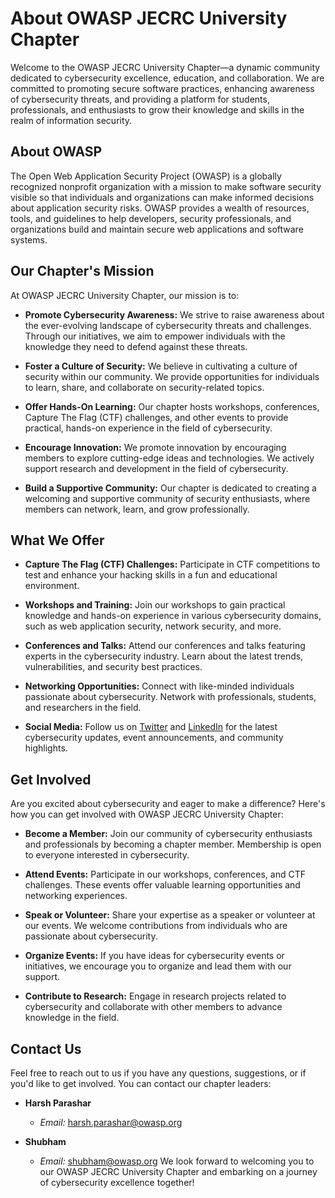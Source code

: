 # About OWASP JECRC University Chapter

Welcome to the OWASP JECRC University Chapter—a dynamic community dedicated to cybersecurity excellence, education, and collaboration. We are committed to promoting secure software practices, enhancing awareness of cybersecurity threats, and providing a platform for students, professionals, and enthusiasts to grow their knowledge and skills in the realm of information security.

## About OWASP

The Open Web Application Security Project (OWASP) is a globally recognized nonprofit organization with a mission to make software security visible so that individuals and organizations can make informed decisions about application security risks. OWASP provides a wealth of resources, tools, and guidelines to help developers, security professionals, and organizations build and maintain secure web applications and software systems.

## Our Chapter's Mission

At OWASP JECRC University Chapter, our mission is to:

- **Promote Cybersecurity Awareness:** We strive to raise awareness about the ever-evolving landscape of cybersecurity threats and challenges. Through our initiatives, we aim to empower individuals with the knowledge they need to defend against these threats.

- **Foster a Culture of Security:** We believe in cultivating a culture of security within our community. We provide opportunities for individuals to learn, share, and collaborate on security-related topics.

- **Offer Hands-On Learning:** Our chapter hosts workshops, conferences, Capture The Flag (CTF) challenges, and other events to provide practical, hands-on experience in the field of cybersecurity.

- **Encourage Innovation:** We promote innovation by encouraging members to explore cutting-edge ideas and technologies. We actively support research and development in the field of cybersecurity.

- **Build a Supportive Community:** Our chapter is dedicated to creating a welcoming and supportive community of security enthusiasts, where members can network, learn, and grow professionally.

## What We Offer

- **Capture The Flag (CTF) Challenges:** Participate in CTF competitions to test and enhance your hacking skills in a fun and educational environment.

- **Workshops and Training:** Join our workshops to gain practical knowledge and hands-on experience in various cybersecurity domains, such as web application security, network security, and more.

- **Conferences and Talks:** Attend our conferences and talks featuring experts in the cybersecurity industry. Learn about the latest trends, vulnerabilities, and security best practices.

- **Networking Opportunities:** Connect with like-minded individuals passionate about cybersecurity. Network with professionals, students, and researchers in the field.

- **Social Media:** Follow us on [Twitter](link-to-twitter) and [LinkedIn](link-to-linkedin) for the latest cybersecurity updates, event announcements, and community highlights.

## Get Involved

Are you excited about cybersecurity and eager to make a difference? Here's how you can get involved with OWASP JECRC University Chapter:

- **Become a Member:** Join our community of cybersecurity enthusiasts and professionals by becoming a chapter member. Membership is open to everyone interested in cybersecurity.

- **Attend Events:** Participate in our workshops, conferences, and CTF challenges. These events offer valuable learning opportunities and networking experiences.

- **Speak or Volunteer:** Share your expertise as a speaker or volunteer at our events. We welcome contributions from individuals who are passionate about cybersecurity.

- **Organize Events:** If you have ideas for cybersecurity events or initiatives, we encourage you to organize and lead them with our support.

- **Contribute to Research:** Engage in research projects related to cybersecurity and collaborate with other members to advance knowledge in the field.

## Contact Us

Feel free to reach out to us if you have any questions, suggestions, or if you'd like to get involved. You can contact our chapter leaders:

- **Harsh Parashar**
  - *Email:* harsh.parashar@owasp.org

- **Shubham**
  - *Email:* shubham@owasp.org
We look forward to welcoming you to our OWASP JECRC University Chapter and embarking on a journey of cybersecurity excellence together!
